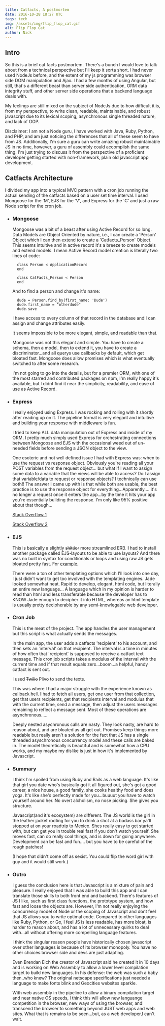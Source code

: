 ```yaml
---
title: Catfacts, A postmortem
date: 2016-10-28 18:27 UTC
tags: tech
img: /assets/img/flip_flop_cat.gif
alt: Flip Flop Cat
author: Nick
---
```


## Intro
So this is a brief cat facts postmortem. There's a bunch I would love to talk about from a technical perspective but I'll keep it sorta short.
I had never used NodeJs before, and the extent of my js programming was browser side DOM manipulation and Ajax.  I had a few months of using Angular, but still, that's a different beast than server side authentication, ORM data integrity stuff, and other server side operations that a backend language deals with.

My feelings are still mixed on the subject of NodeJs due to how difficult it is, from my perspective, to write clean, readable, maintainable, and robust javascript due to its lexical scoping, asynchronous single threaded nature, and lack of OOP.

Disclaimer: I am not a Node guru, I have worked with Java, Ruby, Python, and PHP, and am just noticing the differences that all of these seem to have from JS. Additionally, I'm sure a guru can write amazing robust maintainable JS in no time, however, a guru of assembly could accomplish the same thing.  I'm just trying to discuss it from the perspective of a proficient developer getting started with non-framework, plain old javascript app development.

## Catfacts Architecture
I divided my app into a typical MVC pattern with a cron job running the actual sending of the catfacts based on a user set time interval.
I used Mongoose for the 'M', EJS for the 'V', and Express for the 'C' and just a raw Node script for the cron job.


* ### Mongoose
  Mongoose was a bit of a beast after using Active Record for so long. Data Models are Object Oriented by nature, i.e., I can create a 'Person' Object which I can then extend to create a 'Catfacts_Person' Object. This seems intuitive and in active record it's a breeze to create models and extend models. I mean Active Record model creation is literally two lines of code:


  ~~~~
    class Person < ApplicationRecord
    end
  ~~~~

  ~~~~
    class CatFacts_Person < Person
    end
  ~~~~

  And to find a person and change it's name:

  ~~~~
    dude = Person.find_by(first_name: 'Dude')
    dude.first_name = "otherdude"
    dude.save
  ~~~~

  I have access to every column of that record in the database and I can assign and change attributes easily.

  It seems impossible to be more elegant, simple, and readable than that.

  Mongoose was not this elegant and simple. You have to create a schema, then a model, then to extend it, you have to create a discriminator...and all querys use callbacks by default, which get bloated fast. Mongoose does allow promises which is what eventually switched to after some research.

  I'm not going to go into the details, but for a premier ORM, with one of the most starred and contributed packages on npm, I'm really happy it's available, but I didnt find it near the simplicity, readability, and ease of use as Active Record.


* ### Express

  I really enjoyed using Express. I was rocking and rolling with it shortly after reading up on it. The pipeline format is very elegant and intuitive and building your response with middleware is fun.

  I tried to keep ALL data manipulation out of Express and inside of my ORM. I pretty much simply used Express for orchestrating connections between Mongoose and EJS with the occasional weed out of un-needed fields before sending a JSON object to the view.

  One esoteric and not well defined issue I had with Express was: when to use the request vs response object. Obviously you're reading all your POST variables from the request object... but what if I want to assign some data to a variable that the views will be able to access?
  Do I assign that variable/data to request or response objects? I technically can use both!! The answer I came up with is that while both are usable, the best practice is to use the response object for everything...Apparently.... it's no longer a request once it enters the app...by the time it hits your app you're essentially building the response. I'm only like 95% positive about that though...

  [Stack Overflow 1](http://stackoverflow.com/questions/39987794/what-is-conceptual-best-practice-for-express-req-locals-vs-res-locals)


  [Stack Overflow 2](http://stackoverflow.com/questions/33451053/req-locals-vs-res-locals-vs-res-data-vs-req-data-vs-app-locals-in-express-mi?noredirect=1&lq=1)

* ### EJS
  This is basically a slightly <s>shittier</s> more streamlined ERB. I had to install another package called EJS-layouts to be able to use layouts? And there was no built in syntax for conditionals or loops and using raw JS gets bloated pretty fast. For [example](https://github.com/nick-catfacts/catfact-express/blob/master/views/dashboard/payment/_output_payment_info.ejs#L4).

  There were a ton of other templating options which I'll look into one day, I just didn't want to get too involved with the templating engines.  Jade looked somewhat neat. Rapid to develop, elegant, html code, but literally an entire new language... A language which in my opinion is harder to read than html and less transferable because the developer has to KNOW Jade enough to decipher it into HTML, whereas an html template is usually pretty decipherable by any semi-knowlegable web developer.

* ### Cron Job
  This is the meat of the project. The app handles the user management but this script is what actually sends the messages.

  In the main app, the user adds a catfacts 'recipient' to his account, and then sets an 'interval' on that recipient.  The interval is a time in minutes of how often that 'recipient' is supposed to receive a catfact text message. This cron job scripts takes a modulus of the interval with the current time and if that result equals zero...boom...a helpful, handy catfact is sent out.

  I used <s>Twilio</s> Plivo to send the texts.

  This was where I had a major struggle with the experience known as callback hell. I had to fetch all users, get one user from that collection, get that users recipients, get that recipients interval and modulus that with the current time, send a message, then adjust the users messages remaining to reflect a message sent. Most of these operations are asynchronous.....

  Deeply nested asychronous calls are nasty. They look nasty, are hard to reason about, and are bloated as all get out. Promises keep things more readable but really aren't a solution for the fact that JS has a single threaded asyschronous concurrency model and these calls are baked in. The model theoretically is beautiful and is somewhat how a CPU works, and my maybe my dislike is just in how it's implemented by Javascript.


* ### Summary
  I think I'm spoiled from using Ruby and Rails as a web language. It's like that girl you date who's basically got it all figured out, she's got a good career, a nice house, a good family, she cooks healthy food and does yoga. It's like she's perfectly made for you...buuuut you have to watch yourself around her. No overt alcholism, no nose picking. She gives you structure.

  Javascript(and it's ecosystem) are different. The JS world is the girl in the leather jacket rooting for you to drink a shot at a badass bar ya'll stopped at on your roadtrip to Mexico.
  Shes really easy to get started with, but can get you in trouble real fast if you don't watch yourself. She moves fast, can do really cool things, and is down for going anywhere.
Development can be fast and fun.... but you have to be careful of the rough patches!

  (I hope that didn't come off as sexist. You could flip the word girl with guy and it would still work.) 

* ### Outro

  I guess the conclusion here is that Javascript is a mixture of pain and pleasure. I really enjoyed that I was able to build this app and I can translate those skills to both front end and backend. There's features of JS I like, such as first class functions, the prototype system, and how fast and loose the objects are.  However, I'm not really enjoying the concurrency model of Node or the scoping of Javascript and dont feel that JS allows you to write optimal code. Compared to other languages like Ruby, Python, or Go, I feel JS is less readable, has more bloat, is harder to  reason about, and has a lot of unnecessary quirks to deal with...all without offering more compelling language features.

  I think the singular reason people have historically chosen javascript over other languages is because of its browser monopoly. You have no other choices browser side and devs are just adapting.

  Even Brendan Eich the creator of Javascript said he created it in 10 days and is working on Web Assembly to allow a lower level compilation target to build new languages. In his defense: the web was such a baby then..who knew? The original netscape specifications just needed a language to make fonts blink and Geocities websites sparkle.

  With web assembly in the pipeline to allow a binary compilation target and near native OS speeds, I think this will allow new languange competition in the browser, new ways of using the browser, and transcend the browser to something beyond JUST web apps and web sites. What that is remains to  be seen...but, as a web developer,I can't wait.







